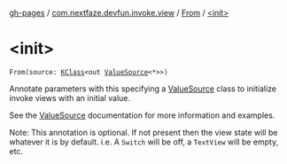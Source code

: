 [gh-pages](../../index.md) / [com.nextfaze.devfun.invoke.view](../index.md) / [From](index.md) / [&lt;init&gt;](./-init-.md)

# &lt;init&gt;

`From(source: `[`KClass`](https://kotlinlang.org/api/latest/jvm/stdlib/kotlin.reflect/-k-class/index.html)`<out `[`ValueSource`](../-value-source/index.md)`<*>>)`

Annotate parameters with this specifying a [ValueSource](../-value-source/index.md) class to initialize invoke views with an initial value.

See the [ValueSource](../-value-source/index.md) documentation for more information and examples.

Note: This annotation is optional. If not present then the view state will be whatever it is by default.
i.e. A `Switch` will be off, a `TextView` will be empty, etc.

